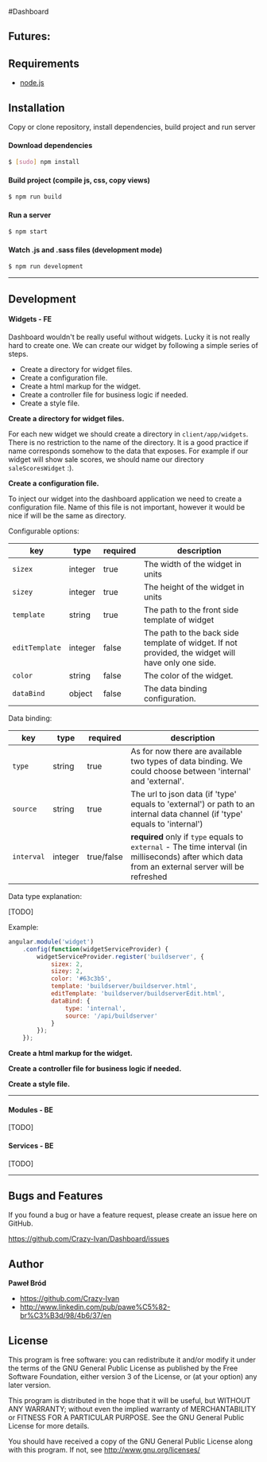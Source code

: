 #Dashboard

Futures:
--------

## Requirements

- [node.js]

[node.js]:http://nodejs.org/

## Installation
Copy or clone repository, install dependencies, build project and run server

#### Download dependencies

```bash
$ [sudo] npm install
```

#### Build project (compile js, css, copy views)

```bash
$ npm run build
```

#### Run a server

```bash
$ npm start
```

#### Watch .js and .sass files (development mode)

```bash
$ npm run development
```

---

## Development

#### Widgets - FE

Dashboard wouldn't be really useful without widgets. Lucky it is not really hard to create one. We can create our widget by following a simple series of steps.

+ Create a directory for widget files.
+ Create a configuration file.
+ Create a html markup for the widget.
+ Create a controller file for business logic if needed.
+ Create a style file.

**Create a directory for widget files.**

For each new widget we should create a directory in ```client/app/widgets```. There is no restriction to the name of the directory.
It is a good practice if name corresponds somehow to the data that exposes.
For example if our widget will show sale scores, we should name our directory ```saleScoresWidget``` :).

**Create a configuration file.**

To inject our widget into the dashboard application we need to create a configuration file. Name of this file is not important, however it would be nice if will be the same as directory.

Configurable options:

| key                | type    | required | description
| ------------------ | ------- | -------- | -----------
| ```sizex```        | integer | true     | The width of the widget in units
| ```sizey```        | integer | true     | The height of the widget in units
| ```template```     | string  | true     | The path to the front side template of widget
| ```editTemplate``` | integer | false    | The path to the back side template of widget. If not provided, the widget will have only one side.
| ```color```        | string  | false    | The color of the widget.
| ```dataBind```     | object  | false    | The data binding configuration.

Data binding:

| key                | type    | required    | description
| ------------------ | ------- | ----------- | -----------
| ```type```         | string  | true        | As for now there are available two types of data binding. We could choose between 'internal' and 'external'.
| ```source```       | string  | true        | The url to json data (if 'type' equals to 'external') or path to an internal data channel (if 'type' equals to 'internal')
| ```interval```     | integer | true/false  | **required** only if ```type``` equals to ```external``` - The time interval (in milliseconds) after which data from an external server will be refreshed

Data type explanation:

[TODO]

Example:

```JavaScript
angular.module('widget')
    .config(function(widgetServiceProvider) {
        widgetServiceProvider.register('buildserver', {
            sizex: 2,
            sizey: 2,
            color: '#63c3b5',
            template: 'buildserver/buildserver.html',
            editTemplate: 'buildserver/buildserverEdit.html',
            dataBind: {
                type: 'internal',
                source: '/api/buildserver'
            }
        });
    });
```


**Create a html markup for the widget.**

**Create a controller file for business logic if needed.**

**Create a style file.**


---

#### Modules - BE
[TODO]
#### Services - BE
[TODO]

---

Bugs and Features
-----------------

If you found a bug or have a feature request, please create an issue here on GitHub.

https://github.com/Crazy-Ivan/Dashboard/issues


Author
------

**Paweł Bród**

+ https://github.com/Crazy-Ivan
+ http://www.linkedin.com/pub/pawe%C5%82-br%C3%B3d/98/4b6/37/en


License
-------

This program is free software: you can redistribute it and/or modify
it under the terms of the GNU General Public License as published by
the Free Software Foundation, either version 3 of the License, or
(at your option) any later version.

This program is distributed in the hope that it will be useful,
but WITHOUT ANY WARRANTY; without even the implied warranty of
MERCHANTABILITY or FITNESS FOR A PARTICULAR PURPOSE.  See the
GNU General Public License for more details.

You should have received a copy of the GNU General Public License
along with this program.  If not, see <http://www.gnu.org/licenses/>